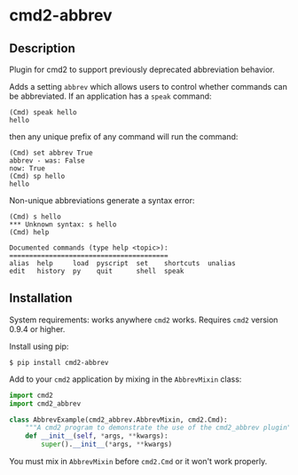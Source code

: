 # cmd2-abbrev

## Description

Plugin for cmd2 to support previously deprecated abbreviation behavior.

Adds a setting `abbrev` which allows users to control whether commands
can be abbreviated. If an application has a `speak` command:
```
(Cmd) speak hello
hello
```
then any unique prefix of any command will run the command:
```
(Cmd) set abbrev True
abbrev - was: False
now: True
(Cmd) sp hello
hello
```

Non-unique abbreviations generate a syntax error:
```
(Cmd) s hello
*** Unknown syntax: s hello
(Cmd) help

Documented commands (type help <topic>):
========================================
alias  help     load  pyscript  set    shortcuts  unalias
edit   history  py    quit      shell  speak
```

## Installation

System requirements: works anywhere `cmd2` works. Requires `cmd2` version 0.9.4
or higher.

Install using pip:
```
$ pip install cmd2-abbrev
```

Add to your `cmd2` application by mixing in the `AbbrevMixin` class:
```python
import cmd2
import cmd2_abbrev

class AbbrevExample(cmd2_abbrev.AbbrevMixin, cmd2.Cmd):
    """A cmd2 program to demonstrate the use of the cmd2_abbrev plugin"""
    def __init__(self, *args, **kwargs):
        super().__init__(*args, **kwargs)
```

You must mix in `AbbrevMixin` before `cmd2.Cmd` or it won't work properly.
